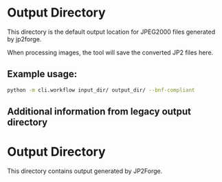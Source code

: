 # Output Directory

This directory is the default output location for JPEG2000 files generated by jp2forge.

When processing images, the tool will save the converted JP2 files here.

## Example usage:

```bash
python -m cli.workflow input_dir/ output_dir/ --bnf-compliant
```

## Additional information from legacy output directory

# Output Directory

This directory contains output generated by JP2Forge.
